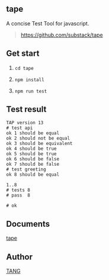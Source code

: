 ## tape

A concise Test Tool for javascript.

> https://github.com/substack/tape


## Get start

1. `cd tape`

2. `npm install`

3. `npm run test`


## Test result
```
TAP version 13
# test api
ok 1 should be equal
ok 2 should not be equal
ok 3 should be equivalent
ok 4 should be true
ok 5 should be true
ok 6 should be false
ok 7 should be false
# test greeting
ok 8 should be equal

1..8
# tests 8
# pass  8

# ok
```


## Documents

[tape](https://github.com/substack/tape)


## Author

[TANG](https://github.com/tangbc)
